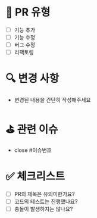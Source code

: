 # 📌 PR 유형
- [ ] 기능 추가
- [ ] 기능 수정
- [ ] 버그 수정
- [ ] 리팩토링

# 🔍 변경 사항
- 변경된 내용을 간단히 작성해주세요

# ⛳️ 관련 이슈
- close #이슈번호 

# ✅ 체크리스트
- [ ] PR의 제목은 유의미한가요?
- [ ] 코드의 테스트는 진행했나요?
- [ ] 충돌이 발생하지는 않나요?
